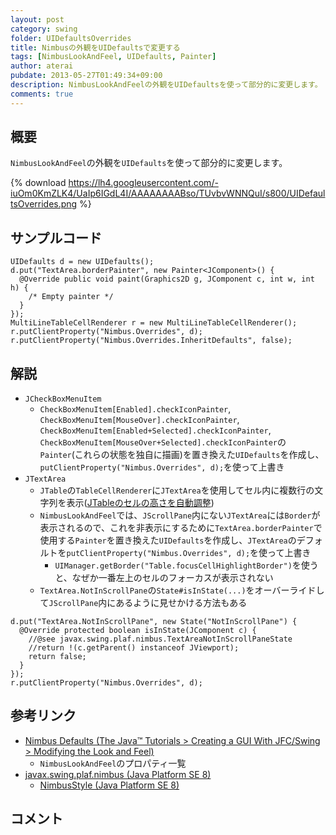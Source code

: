 ```yaml
---
layout: post
category: swing
folder: UIDefaultsOverrides
title: Nimbusの外観をUIDefaultsで変更する
tags: [NimbusLookAndFeel, UIDefaults, Painter]
author: aterai
pubdate: 2013-05-27T01:49:34+09:00
description: NimbusLookAndFeelの外観をUIDefaultsを使って部分的に変更します。
comments: true
---
```

## 概要
`NimbusLookAndFeel`の外観を`UIDefaults`を使って部分的に変更します。

{% download https://lh4.googleusercontent.com/-iuOm0KmZLK4/UaIp6IGdL4I/AAAAAAAABso/TUvbvWNNQuI/s800/UIDefaultsOverrides.png %}

## サンプルコード
<pre class="prettyprint"><code>UIDefaults d = new UIDefaults();
d.put("TextArea.borderPainter", new Painter&lt;JComponent&gt;() {
  @Override public void paint(Graphics2D g, JComponent c, int w, int h) {
    /* Empty painter */
  }
});
MultiLineTableCellRenderer r = new MultiLineTableCellRenderer();
r.putClientProperty("Nimbus.Overrides", d);
r.putClientProperty("Nimbus.Overrides.InheritDefaults", false);
</code></pre>

## 解説
- `JCheckBoxMenuItem`
    - `CheckBoxMenuItem[Enabled].checkIconPainter`, `CheckBoxMenuItem[MouseOver].checkIconPainter`, `CheckBoxMenuItem[Enabled+Selected].checkIconPainter`, `CheckBoxMenuItem[MouseOver+Selected].checkIconPainter`の`Painter`(これらの状態を独自に描画)を置き換えた`UIDefaults`を作成し、`putClientProperty("Nimbus.Overrides", d);`を使って上書き
- `JTextArea`
    - `JTable`の`TableCellRenderer`に`JTextArea`を使用してセル内に複数行の文字列を表示([JTableのセルの高さを自動調整](http://ateraimemo.com/Swing/AutoWrapTableCell.html))
    - `NimbusLookAndFeel`では、`JScrollPane`内にない`JTextArea`には`Border`が表示されるので、これを非表示にするために`TextArea.borderPainter`で使用する`Painter`を置き換えた`UIDefaults`を作成し、`JTextArea`のデフォルトを`putClientProperty("Nimbus.Overrides", d);`を使って上書き
        - `UIManager.getBorder("Table.focusCellHighlightBorder")`を使うと、なぜか一番左上のセルのフォーカスが表示されない
    - `TextArea.NotInScrollPane`の`State#isInState(...)`をオーバーライドして`JScrollPane`内にあるように見せかける方法もある

<!-- dummy comment line for breaking list -->

<pre class="prettyprint"><code>d.put("TextArea.NotInScrollPane", new State("NotInScrollPane") {
  @Override protected boolean isInState(JComponent c) {
    //@see javax.swing.plaf.nimbus.TextAreaNotInScrollPaneState
    //return !(c.getParent() instanceof JViewport);
    return false;
  }
});
r.putClientProperty("Nimbus.Overrides", d);
</code></pre>

## 参考リンク
- [Nimbus Defaults (The Java™ Tutorials > Creating a GUI With JFC/Swing > Modifying the Look and Feel)](http://docs.oracle.com/javase/tutorial/uiswing/lookandfeel/_nimbusDefaults.html)
    - `NimbusLookAndFeel`のプロパティ一覧
- [javax.swing.plaf.nimbus (Java Platform SE 8)](http://docs.oracle.com/javase/jp/8/docs/api/javax/swing/plaf/nimbus/package-summary.html)
    - [NimbusStyle (Java Platform SE 8)](http://docs.oracle.com/javase/jp/8/docs/api/javax/swing/plaf/nimbus/NimbusStyle.html)

<!-- dummy comment line for breaking list -->

## コメント
